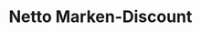 ---
title: "Netto Marken-Discount"
url: /krefeld/netto-marken-discount-am-hauptbahnhof/
shop: Supermarkt
---